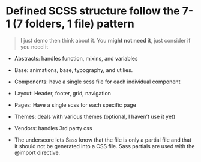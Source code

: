 # Defined SCSS structure follow the 7-1 (7 folders, 1 file) pattern

> I just demo then think about it. You **might not need it**, just consider if you need it

* Abstracts: handles function, mixins, and variables
* Base: animations, base, typography, and utilies.
* Components: have a single scss file for each individual component
* Layout: Header, footer, grid, navigation
* Pages: Have a single scss for each specific page
* Themes: deals with various themes (optional, I haven’t use it yet)
* Vendors: handles 3rd party css

* The underscore lets Sass know that the file is only a partial file and that it should not be generated into a CSS file. Sass partials are used with the @import directive.